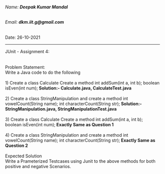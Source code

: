 <h6>Name: <b>Deepak Kumar Mandal</b></h6>
<h6>Email: <b>dkm.iit.g@gmail.com</b></h6>
<p>Date: 26-10-2021</p>
<hr/>
JUnit - Assignment 4:<br/><br/><br/>
Problem Statement:<br/>
Write a Java code to do the following<br/><br/>
1) Create a class Calculate Create a method int addSum(int a, int b); boolean isEven(int num);<b> Solution:- Calculate.java, CalculateTest.java </b><br/><br/>
2) Create a class StringManipulation and create a method int vowelCount(String name); int characterCount(String str);<b> Solution:-  StringManipulation.java, StringManipulationTest.java </b><br/><br/>
3) Create a class Calculate Create a method int addSum(int a, int b); boolean isEven(int num);<b> Exactly Same as Question 1</b><br/><br/>
4) Create a class StringManipulation and create a method int vowelCount(String name); int characterCount(String str);<b> Exactly Same as Question 2</b><br/><br/>
Expected Solution<br/>
Write a Prameterized Testcases using Junit to the above methods for both positive and negative Scenarios.<br/>